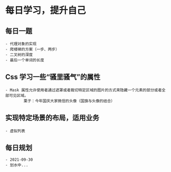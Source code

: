 # 每日学习，提升自己

## 每日一题

```
- 代理对象的实现
- 爬楼梯的方案（一步、两步）
- 二叉树的深度
- 最后一个单词的长度
```

## Css 学习一些“骚里骚气”的属性

```
- Mask 属性允许使用者通过遮罩或者裁切特定区域的图片的方式来隐藏一个元素的部分或者全部可见区域。
        栗子：今年国庆大家微信的头像（国旗与头像的结合）
```

## 实现特定场景的布局，适用业务

```
- 虚拟列表
```

## 每日规划

```
- 2021-09-30
- 划水中...
```
